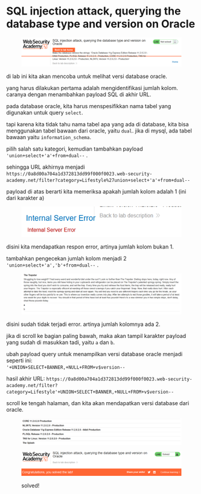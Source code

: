 # SQL injection attack, querying the database type and version on Oracle

<figure><img src="../../../.gitbook/assets/image.png" alt=""><figcaption></figcaption></figure>

di lab ini kita akan mencoba untuk melihat versi database oracle.

yang harus dilakukan pertama adalah mengidentifikasi jumlah kolom. caranya dengan menambahkan payload SQL di akhir URL.

pada database oracle, kita harus menspesifikkan nama tabel yang digunakan untuk query `select`.

tapi karena kita tidak tahu nama tabel apa yang ada di database, kita bisa menggunakan tabel bawaan dari oracle, yaitu `dual`. jika di mysql, ada tabel bawaan yaitu `information_schema`.

pilih salah satu kategori, kemudian tambahkan payload `'union+select+'a'+from+dual--` .&#x20;

sehingga URL akhirnya menjadi `https://0a8d00a704a1d372813dd99f000f0023.web-security-academy.net/filter?category=Lifestyle%27union+select+'a'+from+dual--`

payload di atas berarti kita memeriksa apakah jumlah kolom adalah 1 (ini dari karakter a)

<figure><img src="../../../.gitbook/assets/image (1).png" alt=""><figcaption></figcaption></figure>

disini kita mendapatkan respon error, artinya jumlah kolom bukan 1.

tambahkan pengecekan jumlah kolom menjadi 2 `'union+select+'a','b'+from+dual--` .

<figure><img src="../../../.gitbook/assets/image (2).png" alt=""><figcaption></figcaption></figure>

disini sudah tidak terjadi error. artinya jumlah kolomnya ada 2.

jika di scroll ke bagian paling bawah, maka akan tampil karakter payload yang sudah di masukkan tadi, yaitu `a` dan `b`.

ubah payload query untuk menampilkan versi database oracle menjadi seperti ini:\
`'+UNION+SELECT+BANNER,+NULL+FROM+v$version--`&#x20;

hasil akhir URL: `https://0a8d00a704a1d372813dd99f000f0023.web-security-academy.net/filter?category=Lifestyle'+UNION+SELECT+BANNER,+NULL+FROM+v$version--`

scroll ke tengah halaman, dan kita akan mendapatkan versi database dari oracle.

<figure><img src="../../../.gitbook/assets/image (3).png" alt=""><figcaption></figcaption></figure>

<figure><img src="../../../.gitbook/assets/image (4).png" alt=""><figcaption><p>solved!</p></figcaption></figure>
